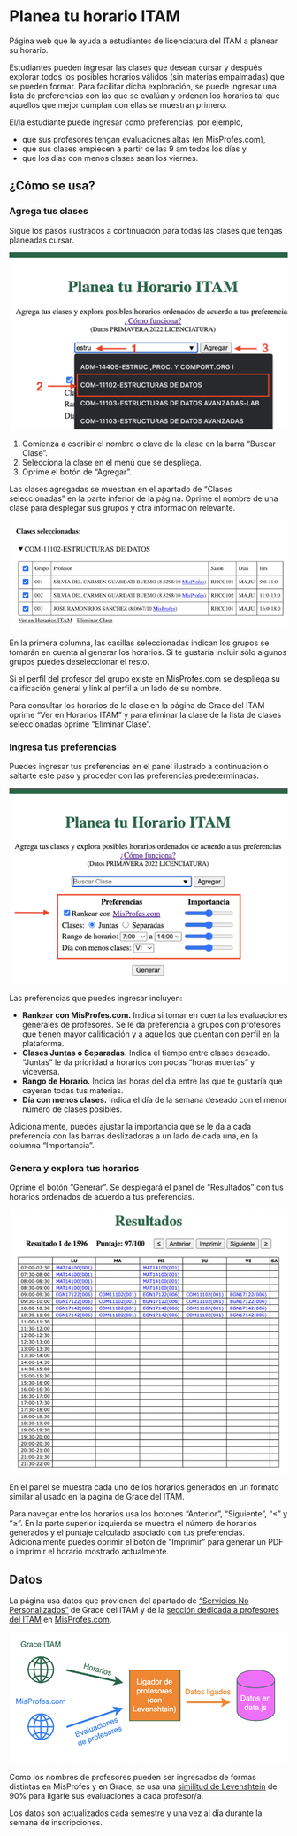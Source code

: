 # Planea tu horario ITAM

Página web que le ayuda a estudiantes de licenciatura del ITAM a planear su horario.    
    
Estudiantes pueden ingresar las clases que desean cursar y después explorar todos los posibles horarios válidos (sin materias empalmadas) que se pueden formar. Para facilitar dicha exploración, se puede ingresar una lista de preferencias con las que se evalúan y ordenan los horarios tal que aquellos que mejor cumplan con ellas se muestran primero. 

El/la estudiante puede ingresar como preferencias, por ejemplo, 
- que sus profesores tengan evaluaciones altas (en MisProfes.com),
- que sus clases empiecen a partir de las 9 am todos los días y 
- que los días con menos clases sean los viernes.


## ¿Cómo se usa?
### Agrega tus clases

Sigue los pasos ilustrados a continuación para todas las clases que tengas planeadas cursar.

![alt text](readmeAssets/agregarClases.png)


1. Comienza a escribir el nombre o clave de la clase en la barra “Buscar Clase”.
2. Selecciona la clase en el menú que se despliega.
3. Oprime el botón de “Agregar”.



Las clases agregadas se muestran en el apartado de “Clases seleccionadas” en la parte inferior de la página. Oprime el nombre de una clase para desplegar sus grupos y otra información relevante. 

![alt text](readmeAssets/clasesSeleccionadas.png)

En la primera columna, las casillas seleccionadas indican los grupos se tomarán en cuenta al generar los horarios. Si te gustaría incluir sólo algunos grupos puedes deseleccionar el resto. 

Si el perfil del profesor del grupo existe en MisProfes.com se despliega su calificación general y link al perfil a un lado de su nombre. 

Para consultar los horarios de la clase en la página de Grace del ITAM oprime “Ver en Horarios ITAM” y para eliminar la clase de la lista de clases seleccionadas oprime “Eliminar Clase”.

### Ingresa tus preferencias

Puedes ingresar tus preferencias en el panel ilustrado a continuación o saltarte este paso y proceder con las preferencias predeterminadas.

 ![alt text](readmeAssets/preferencias.png)

Las preferencias que puedes ingresar incluyen: 

- **Rankear con MisProfes.com.** Indica si tomar en cuenta las evaluaciones generales de profesores. Se le da preferencia a grupos con profesores que tienen mayor calificación y a aquellos que cuentan con perfil en la plataforma.
- **Clases Juntas o Separadas.** Indica el tiempo entre clases deseado. “Juntas” le da prioridad a horarios con pocas “horas muertas” y viceversa.
- **Rango de Horario.** Indica las horas del día entre las que te gustaría que cayeran todas tus materias. 
- **Día con menos clases.** Indica el día de la semana deseado con el menor número de clases posibles. 


Adicionalmente, puedes ajustar la importancia que se le da a cada preferencia con las barras deslizadoras a un lado de cada una, en la columna “Importancia”.

### Genera y explora tus horarios

Oprime el botón “Generar”. Se desplegará el panel de “Resultados” con tus horarios ordenados de acuerdo a tus preferencias.

 ![alt text](readmeAssets/resultados.png)

En el panel se muestra cada uno de los horarios generados en un formato similar al usado en la página de Grace del ITAM.

Para navegar entre los horarios usa los botones “Anterior”, “Siguiente”, “≤” y “≥”. En la parte superior izquierda se muestra el número de horarios generados y el puntaje calculado asociado con tus preferencias. Adicionalmente puedes oprimir el botón de “Imprimir” para generar un PDF o imprimir el horario mostrado actualmente.

## Datos

La página usa datos que provienen del apartado de [“Servicios No Personalizados”](https://serviciosweb.itam.mx/EDSUP/BWZKSENP.P_MenuServNoPers) de Grace del ITAM y de la [sección dedicada a profesores del ITAM](https://www.misprofesores.com/escuelas/ITAM-Instituto-Tecnologico-Autonomo-de-Mexico_1003) en [MisProfes.com](https://www.misprofesores.com/). 

![alt text](readmeAssets/diagramaDatos.png)

Como los nombres de profesores pueden ser ingresados de formas distintas en MisProfes y en Grace, se usa una [similitud de Levenshtein](https://en.wikipedia.org/wiki/Levenshtein_distance) de 90% para ligarle sus evaluaciones a cada profesor/a.

Los datos son actualizados cada semestre y una vez al día durante la semana de inscripciones.







